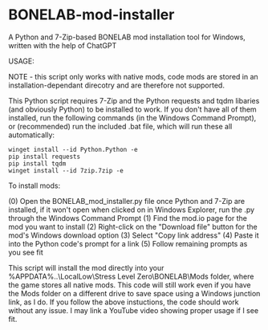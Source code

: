 # BONELAB-mod-installer
A Python and 7-Zip-based BONELAB mod installation tool for Windows, written with the help of ChatGPT

USAGE:

NOTE - this script only works with native mods, code mods are stored in an installation-dependant direcotry and are therefore not supported.

This Python script requires 7-Zip and the Python requests and tqdm libaries (and obviously Python) to be installed to work. If you don't have all of them installed, run the following commands (in the Windows Command Prompt), or (recommended) run the included .bat file, which will run these all automatically:

```
winget install --id Python.Python -e
pip install requests
pip install tqdm
winget install --id 7zip.7zip -e
```

To install mods:

(0) Open the BONELAB_mod_installer.py file once Python and 7-Zip are installed, if it won't open when clicked on in Windows Explorer, run the .py through the Windows Command Prompt
(1) Find the mod.io page for the mod you want to install
(2) Right-click on the "Download file" button for the mod's Windows download option
(3) Select "Copy link address"
(4) Paste it into the Python code's prompt for a link
(5) Follow remaining prompts as you see fit

This script will install the mod directly into your %APPDATA%\..\LocalLow\Stress Level Zero\BONELAB\Mods folder, where the game stores all native mods. This code will still work even if you have the Mods folder on a different drive to save space using a Windows junction link, as I do. If you follow the above instuctions, the code should work without any issue. I may link a YouTube video showing proper usage if I see fit.
